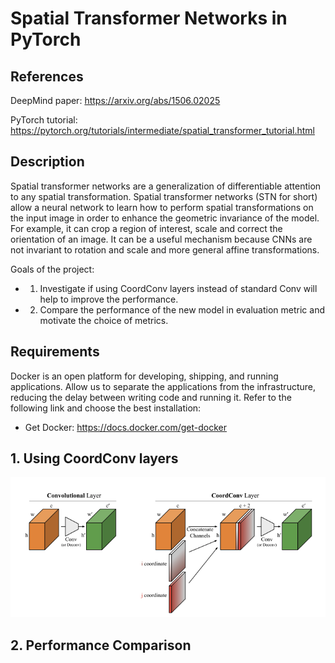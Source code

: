 # Spatial Transformer Networks in PyTorch

## References

DeepMind paper: https://arxiv.org/abs/1506.02025

PyTorch tutorial: https://pytorch.org/tutorials/intermediate/spatial_transformer_tutorial.html

## Description

Spatial transformer networks are a generalization of differentiable attention to any spatial transformation. Spatial transformer networks (STN for short) allow a neural network to learn how to perform spatial transformations on the input image in order to enhance the geometric invariance of the model. For example, it can crop a region of interest, scale and correct the orientation of an image. It can be a useful mechanism because CNNs are not invariant to rotation and scale and more general affine transformations. 

Goals of the project:

- 1. Investigate if using CoordConv layers instead of standard Conv will help to improve the performance.
- 2. Compare the performance of the new model in evaluation metric and motivate the choice of metrics.

## Requirements

Docker is an open platform for developing, shipping, and running applications. Allow us to separate the applications from the infrastructure, reducing the delay between writing code and running it. Refer to the following link and choose the best installation:

- Get Docker: https://docs.docker.com/get-docker

## 1. Using CoordConv layers

![alt text](https://github.com/vicsesi/Pytorch-STN/blob/main/imgs/layers.png?raw=true)

## 2. Performance Comparison 

